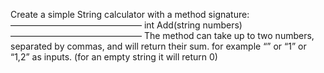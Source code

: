 Create a simple String calculator with a method signature:
———————————————
int Add(string numbers)
———————————————
The method can take up to two numbers, separated by commas, and will return their sum.
for example “” or “1” or “1,2” as inputs.
(for an empty string it will return 0)
